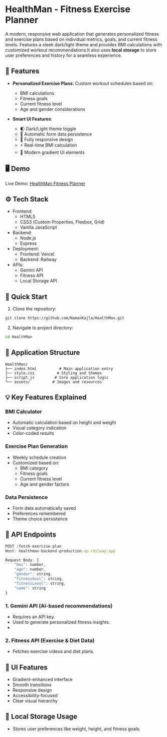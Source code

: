 

# HealthMan - Fitness Exercise Planner

A modern, responsive web application that generates personalized fitness and exercise plans based on individual metrics, goals, and current fitness levels. Features a sleek dark/light theme and provides BMI calculations with customized workout recommendations.It also uses **local storage** to store user preferences and history for a seamless experience.

## 🌟 Features

- **Personalized Exercise Plans**: Custom workout schedules based on:
  - BMI calculations
  - Fitness goals
  - Current fitness level
  - Age and gender considerations
  
- **Smart UI Features**:
  - 🌓 Dark/Light theme toggle
  - 💾 Automatic form data persistence
  - 📱 Fully responsive design
  - ⚡ Real-time BMI calculation
  - 🎨 Modern gradient UI elements

## 🖥️ Demo

Live Demo: [HealthMan Fitness Planner](https://healthman-frontend.vercel.app/)

## ⚙️ Tech Stack

- Frontend:
  - HTML5
  - CSS3 (Custom Properties, Flexbox, Grid)
  - Vanilla JavaScript
- Backend:
  - Node.js
  - Express
- Deployment:
  - Frontend: Vercel
  - Backend: Railway
- APIs:
  - Gemini API
  - Fitness API
  - Local Storage API 

## 🚀 Quick Start

1. Clone the repository:
```bash
git clone https://github.com/NamanKajla/HealthMan.git
```

2. Navigate to project directory:
```bash
cd HealthMan
```

## 📱 Application Structure

```
HealthMan/
├── index.html          # Main application entry
├── style.css          # Styling and themes
├── script.js         # Core application logic
└── assets/          # Images and resources
```

## 💡 Key Features Explained

### BMI Calculator
- Automatic calculation based on height and weight
- Visual category indication
- Color-coded results

### Exercise Plan Generation
- Weekly schedule creation
- Customized based on:
  - BMI category
  - Fitness goals
  - Current fitness level
  - Age and gender factors

### Data Persistence
- Form data automatically saved
- Preferences remembered
- Theme choice persistence

## 🎯 API Endpoints

```javascript
POST /fetch-exercise-plan
Host: healthman-backend-production.up.railway.app

Request Body: {
    "bmi": number,
    "age": number,
    "gender": string,
    "fitnessGoal": string,
    "fitnessLevel": string,
    "name": string
}
```
   ### 1. Gemini API (AI-based recommendations)
   - Requires an API key.
   - Used to generate personalized fitness insights.
   - 
   ### 2. Fitness API (Exercise & Diet Data)
   - Fetches exercise videos and diet plans.

## 🎨 UI Features

- Gradient-enhanced interface
- Smooth transitions
- Responsive design
- Accessibility-focused
- Clear visual hierarchy

## 🌌 Local Storage Usage

- Stores user preferences like weight, height, and fitness goals.





